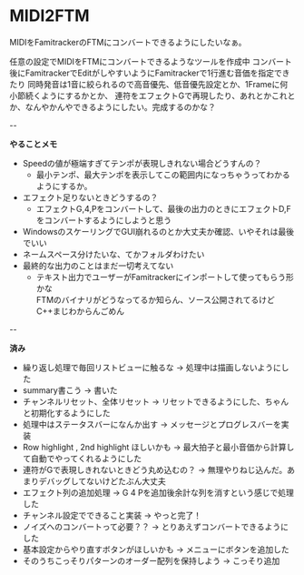 # MIDI2FTM
MIDIをFamitrackerのFTMにコンバートできるようにしたいなぁ。

任意の設定でMIDIをFTMにコンバートできるようなツールを作成中
コンバート後にFamitrackerでEditがしやすいようにFamitrackerで1行進む音価を指定できたり
同時発音は1音に絞られるので高音優先、低音優先設定とか、1Frameに何小節続くようにするかとか、
連符をエフェクトGで再現したり、あれとかこれとか、なんやかんやできるようにしたい。完成するのかな？

-- 

__やることメモ__  
* Speedの値が極端すぎてテンポが表現しきれない場合どうすんの？  
  - 最小テンポ、最大テンポを表示してこの範囲内になっちゃうってわかるようにするか。  
* エフェクト足りないときどうするの？  
  - エフェクトG,4,Pをコンバートして、最後の出力のときにエフェクトD,Fをコンバートするようにしようと思う  
* WindowsのスケーリングでGUI崩れるのとか大丈夫か確認、いやそれは最後でいい  
* ネームスペース分けたいな、てかフォルダわけたい  
* 最終的な出力のことはまだ一切考えてない  
  - テキスト出力でユーザーがFamitrackerにインポートして使ってもらう形かな  
    FTMのバイナリがどうなってるか知らん、ソース公開されてるけどC++まじわからんごめん  

  
--  
  
__済み__  
* 繰り返し処理で毎回リストビューに触るな → 処理中は描画しないようにした  
* summary書こう → 書いた  
* チャンネルリセット、全体リセット → リセットできるようにした、ちゃんと初期化するようにした  
* 処理中はステータスバーになんか出す → メッセージとプログレスバーを実装   
* Row highlight , 2nd highlight ほしいかも → 最大拍子と最小音価から計算して自動でやってくれるようにした  
* 連符がGで表現しきれないときどう丸め込むの？ → 無理やりねじ込んだ。あまりデバッグしてないけどたぶん大丈夫  
* エフェクト列の追加処理 → G 4 Pを追加後余計な列を消すという感じで処理した
* チャンネル設定でできること実装 → やっと完了！  
* ノイズへのコンバートって必要？？ → とりあえずコンバートできるようにした  
* 基本設定からやり直すボタンがほしいかも → メニューにボタンを追加した  
* そのうちこっそりパターンのオーダー配列を保持しよう → こっそり追加  